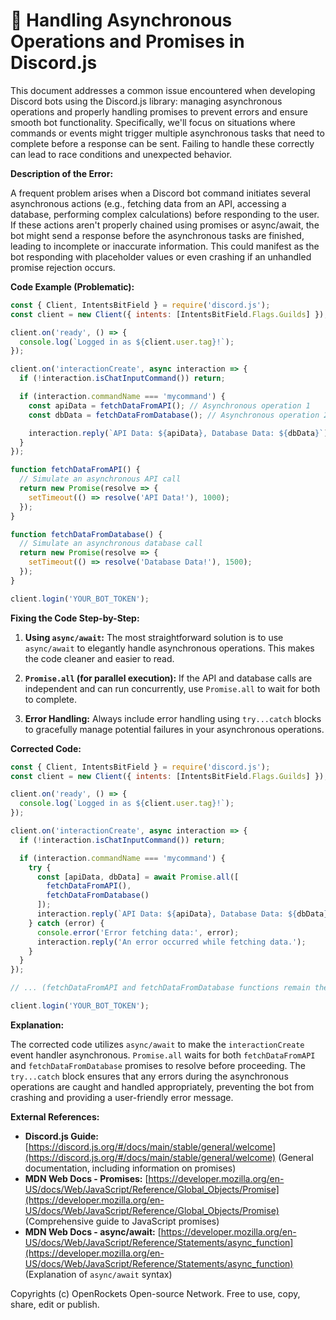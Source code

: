 # 🐞 Handling Asynchronous Operations and Promises in Discord.js


This document addresses a common issue encountered when developing Discord bots using the Discord.js library:  managing asynchronous operations and properly handling promises to prevent errors and ensure smooth bot functionality.  Specifically, we'll focus on situations where commands or events might trigger multiple asynchronous tasks that need to complete before a response can be sent.  Failing to handle these correctly can lead to race conditions and unexpected behavior.

**Description of the Error:**

A frequent problem arises when a Discord bot command initiates several asynchronous actions (e.g., fetching data from an API, accessing a database, performing complex calculations) before responding to the user.  If these actions aren't properly chained using promises or async/await, the bot might send a response before the asynchronous tasks are finished, leading to incomplete or inaccurate information. This could manifest as the bot responding with placeholder values or even crashing if an unhandled promise rejection occurs.


**Code Example (Problematic):**

```javascript
const { Client, IntentsBitField } = require('discord.js');
const client = new Client({ intents: [IntentsBitField.Flags.Guilds] });

client.on('ready', () => {
  console.log(`Logged in as ${client.user.tag}!`);
});

client.on('interactionCreate', async interaction => {
  if (!interaction.isChatInputCommand()) return;

  if (interaction.commandName === 'mycommand') {
    const apiData = fetchDataFromAPI(); // Asynchronous operation 1
    const dbData = fetchDataFromDatabase(); // Asynchronous operation 2

    interaction.reply(`API Data: ${apiData}, Database Data: ${dbData}`); // This might reply before apiData and dbData are resolved!
  }
});

function fetchDataFromAPI() {
  // Simulate an asynchronous API call
  return new Promise(resolve => {
    setTimeout(() => resolve('API Data!'), 1000);
  });
}

function fetchDataFromDatabase() {
  // Simulate an asynchronous database call
  return new Promise(resolve => {
    setTimeout(() => resolve('Database Data!'), 1500);
  });
}

client.login('YOUR_BOT_TOKEN');
```

**Fixing the Code Step-by-Step:**

1. **Using `async/await`:**  The most straightforward solution is to use `async/await` to elegantly handle asynchronous operations. This makes the code cleaner and easier to read.

2. **`Promise.all` (for parallel execution):** If the API and database calls are independent and can run concurrently, use `Promise.all` to wait for both to complete.

3. **Error Handling:** Always include error handling using `try...catch` blocks to gracefully manage potential failures in your asynchronous operations.


**Corrected Code:**

```javascript
const { Client, IntentsBitField } = require('discord.js');
const client = new Client({ intents: [IntentsBitField.Flags.Guilds] });

client.on('ready', () => {
  console.log(`Logged in as ${client.user.tag}!`);
});

client.on('interactionCreate', async interaction => {
  if (!interaction.isChatInputCommand()) return;

  if (interaction.commandName === 'mycommand') {
    try {
      const [apiData, dbData] = await Promise.all([
        fetchDataFromAPI(),
        fetchDataFromDatabase()
      ]);
      interaction.reply(`API Data: ${apiData}, Database Data: ${dbData}`);
    } catch (error) {
      console.error('Error fetching data:', error);
      interaction.reply('An error occurred while fetching data.');
    }
  }
});

// ... (fetchDataFromAPI and fetchDataFromDatabase functions remain the same)

client.login('YOUR_BOT_TOKEN');
```

**Explanation:**

The corrected code utilizes `async/await` to make the `interactionCreate` event handler asynchronous.  `Promise.all` waits for both `fetchDataFromAPI` and `fetchDataFromDatabase` promises to resolve before proceeding.  The `try...catch` block ensures that any errors during the asynchronous operations are caught and handled appropriately, preventing the bot from crashing and providing a user-friendly error message.


**External References:**

* **Discord.js Guide:** [https://discord.js.org/#/docs/main/stable/general/welcome](https://discord.js.org/#/docs/main/stable/general/welcome) (General documentation, including information on promises)
* **MDN Web Docs - Promises:** [https://developer.mozilla.org/en-US/docs/Web/JavaScript/Reference/Global_Objects/Promise](https://developer.mozilla.org/en-US/docs/Web/JavaScript/Reference/Global_Objects/Promise) (Comprehensive guide to JavaScript promises)
* **MDN Web Docs - async/await:** [https://developer.mozilla.org/en-US/docs/Web/JavaScript/Reference/Statements/async_function](https://developer.mozilla.org/en-US/docs/Web/JavaScript/Reference/Statements/async_function) (Explanation of `async/await` syntax)


Copyrights (c) OpenRockets Open-source Network. Free to use, copy, share, edit or publish.

